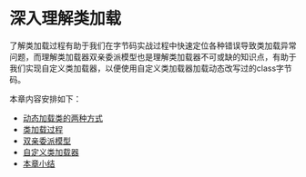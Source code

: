 # 深入理解类加载

了解类加载过程有助于我们在字节码实战过程中快速定位各种错误导致类加载异常问题，而理解类加载器双亲委派模型也是理解类加载器不可或缺的知识点，有助于我们实现自定义类加载器，以便使用自定义类加载器加载动态改写过的class字节码。

本章内容安排如下：

* [动态加载类的两种方式](01.md)
* [类加载过程](02.md)
* [双亲委派模型](03.md)
* [自定义类加载器](04.md)
* [本章小结](chapter04/05.md)

